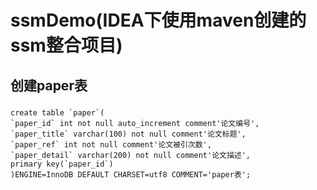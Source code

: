 ssmDemo(IDEA下使用maven创建的ssm整合项目)
=====================================
创建paper表
----------
###  
    create table `paper`( 
    `paper_id` int not null auto_increment comment'论文编号', 
    `paper_title` varchar(100) not null comment'论文标题', 
    `paper_ref` int not null comment'论文被引次数', 
    `paper_detail` varchar(200) not null comment'论文描述', 
    primary key(`paper_id`) 
    )ENGINE=InnoDB DEFAULT CHARSET=utf8 COMMENT='paper表';
###



